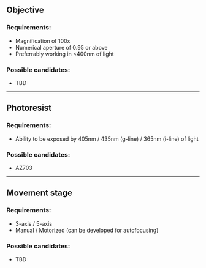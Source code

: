 ## Objective
### Requirements:
- Magnification of 100x
- Numerical aperture of 0.95 or above
- Preferrably working in <400nm of light
### Possible candidates:
- TBD

---

## Photoresist
### Requirements:
- Ability to be exposed by 405nm / 435nm (g-line) / 365nm (i-line) of light
### Possible candidates:
- AZ703

---

## Movement stage
### Requirements:
- 3-axis / 5-axis
- Manual / Motorized (can be developed for autofocusing)
### Possible candidates:

- TBD

